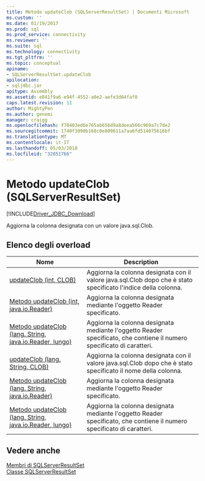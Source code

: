 ```yaml
---
title: Metodo updateClob (SQLServerResultSet) | Documenti Microsoft
ms.custom: ''
ms.date: 01/19/2017
ms.prod: sql
ms.prod_service: connectivity
ms.reviewer: ''
ms.suite: sql
ms.technology: connectivity
ms.tgt_pltfrm: ''
ms.topic: conceptual
apiname:
- SQLServerResultSet.updateClob
apilocation:
- sqljdbc.jar
apitype: Assembly
ms.assetid: e841f9a6-e94f-4552-a0e2-aefe3d84faf0
caps.latest.revision: 11
author: MightyPen
ms.author: genemi
manager: craigg
ms.openlocfilehash: f70403ed6e765ab656d9a8deea566c969a7c7de2
ms.sourcegitcommit: 1740f3090b168c0e809611a7aa6fd514075616bf
ms.translationtype: MT
ms.contentlocale: it-IT
ms.lasthandoff: 05/03/2018
ms.locfileid: "32851766"
---
```

# <a name="updateclob-method-sqlserverresultset"></a>Metodo updateClob (SQLServerResultSet)
[!INCLUDE[Driver_JDBC_Download](../../../includes/driver_jdbc_download.md)]

  Aggiorna la colonna designata con un valore java.sql.Clob.  
  
## <a name="overload-list"></a>Elenco degli overload  
  
|Nome|Description|  
|----------|-----------------|  
|[updateClob (int, CLOB)](../../../connect/jdbc/reference/updateclob-method-int-java-sql-clob.md)|Aggiorna la colonna designata con il valore java.sql.Clob dopo che è stato specificato l'indice della colonna.|  
|[Metodo updateClob &#40;int, java.io.Reader&#41;](../../../connect/jdbc/reference/updateclob-method-int-java-io-reader.md)|Aggiorna la colonna designata mediante l'oggetto Reader specificato.|  
|[Metodo updateClob &#40;lang. String, java.io.Reader, lungo&#41;](../../../connect/jdbc/reference/updateclob-method-java-lang-string-java-io-reader-long.md)|Aggiorna la colonna designata mediante l'oggetto Reader specificato, che contiene il numero specificato di caratteri.|  
|[updateClob (lang. String, CLOB)](../../../connect/jdbc/reference/updateclob-method-java-lang-string-java-sql-clob.md)|Aggiorna la colonna designata con il valore java.sql.Clob dopo che è stato specificato il nome della colonna.|  
|[Metodo updateClob &#40;lang. String, java.io.Reader&#41;](../../../connect/jdbc/reference/updateclob-method-java-lang-string-java-io-reader.md)|Aggiorna la colonna designata mediante l'oggetto Reader specificato.|  
|[Metodo updateClob &#40;lang. String, java.io.Reader, lungo&#41;](../../../connect/jdbc/reference/updateclob-method-java-lang-string-java-io-reader-long.md)|Aggiorna la colonna designata mediante l'oggetto Reader specificato, che contiene il numero specificato di caratteri.|  
  
## <a name="see-also"></a>Vedere anche  
 [Membri di SQLServerResultSet](../../../connect/jdbc/reference/sqlserverresultset-members.md)   
 [Classe SQLServerResultSet](../../../connect/jdbc/reference/sqlserverresultset-class.md)  
  
  
